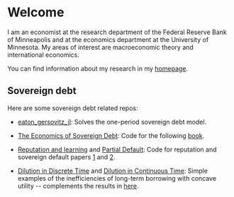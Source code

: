 # Welcome 

I am an economist at the research department of the Federal Reserve Bank of Minneapolis and at the economics department at the University of Minnesota. My areas of interest are macroeconomic theory and international economics.

You can find information about my research in my [homepage](https://www.manuelamador.me).


## Sovereign debt 

Here are some sovereign debt related repos: 

- [eaton_gersovitz_jl](https://github.com/manuelamador/eaton_gersovitz_jl): Solves the one-period sovereign debt model. 

- [The Economics of Sovereign Debt](https://github.com/manuelamador/TheEconomicsofSovereignDebt): Code for the following [book](https://press.princeton.edu/books/hardcover/9780691176819/the-economics-of-sovereign-debt-and-default). 

- [Reputation and learning](https://github.com/manuelamador/reputation_and_learning) and [Partial Default](https://github.com/manuelamador/partial_default): Code for reputation and sovereign default papers [1](https://manuelamador.me/research/reputation-and-sovereign-default) and [2](https://manuelamador.me/files/reputationpartial.pdf). 

- [Dilution in Discrete Time](https://github.com/manuelamador/dilution_with_two_shocks) and [Dilution in Continuous Time](https://github.com/manuelamador/long_bonds_continuous_time): Simple examples of the inefficiencies of long-term borrowing with concave utility -- complements the results in [here](https://manuelamador.me/research/self-fulfilling-dilution).



